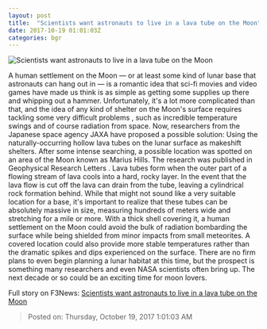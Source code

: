 ```yaml
---
layout: post
title:  "Scientists want astronauts to live in a lava tube on the Moon"
date: 2017-10-19 01:01:03Z
categories: bgr
---
```


![Scientists want astronauts to live in a lava tube on the Moon](https://boygeniusreport.files.wordpress.com/2016/12/moon.jpg?quality=98&strip=all)

A human settlement on the Moon — or at least some kind of lunar base that astronauts can hang out in — is a romantic idea that sci-fi movies and video games have made us think is as simple as getting some supplies up there and whipping out a hammer. Unfortunately, it's a lot more complicated than that, and the idea of any kind of shelter on the Moon's surface requires tackling some very difficult problems , such as incredible temperature swings and of course radiation from space. Now, researchers from the Japanese space agency JAXA have proposed a possible solution: Using the naturally-occurring hollow lava tubes on the lunar surface as makeshift shelters. After some intense searching, a possible location was spotted on an area of the Moon known as Marius Hills. The research was published in Geophysical Research Letters . Lava tubes form when the outer part of a flowing stream of lava cools into a hard, rocky layer. In the event that the lava flow is cut off the lava can drain from the tube, leaving a cylindrical rock formation behind. While that might not sound like a very suitable location for a base, it's important to realize that these tubes can be absolutely massive in size, measuring hundreds of meters wide and stretching for a mile or more. With a thick shell covering it, a human settlement on the Moon could avoid the bulk of radiation bombarding the surface while being shielded from minor impacts from small meteorites. A covered location could also provide more stable temperatures rather than the dramatic spikes and dips experienced on the surface. There are no firm plans to even begin planning a lunar habitat at this time, but the prospect is something many researchers and even NASA scientists often bring up. The next decade or so could be an exciting time for moon lovers.


Full story on F3News: [Scientists want astronauts to live in a lava tube on the Moon](http://www.f3nws.com/n/BEnMHB)

> Posted on: Thursday, October 19, 2017 1:01:03 AM
